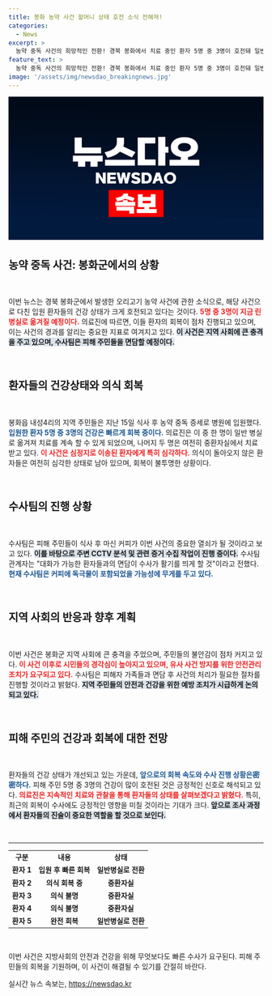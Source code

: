 ```yaml
---
title: 봉화 농약 사건 할머니 상태 호전 소식 전해져!
categories:
  - News
excerpt: >
  농약 중독 사건의 희망적인 전환! 경북 봉화에서 치료 중인 환자 5명 중 3명이 호전돼 일반병실로 옮겨져 회복 중. 수사팀은 의식이 돌아온 피해자들과의 면담을 통해 사건의 실마리를 찾고자 하고 있습니다.
feature_text: >
  농약 중독 사건의 희망적인 전환! 경북 봉화에서 치료 중인 환자 5명 중 3명이 호전돼 일반병실로 옮겨져 회복 중. 수사팀은 의식이 돌아온 피해자들과의 면담을 통해 사건의 실마리를 찾고자 하고 있습니다.
image: '/assets/img/newsdao_breakingnews.jpg'
---
```


<p><img src="/assets/img/newsdao_breakingnews.jpg" alt="ontimetimes 속보" /></p>

<h2 data-ke-size="size26">농약 중독 사건: 봉화군에서의 상황</h2>

<p data-ke-size="size16">&nbsp;</p>

<p>이번 뉴스는 경북 봉화군에서 발생한 오리고기 농약 사건에 관한 소식으로, 해당 사건으로 다친 입원 환자들의 건강 상태가 크게 호전되고 있다는 것이다. <b><span style="color: #ee2323;">5명 중 3명이 지금 린병실로 옮겨질 예정이다.</span></b> 의료진에 따르면, 이들 환자의 회복이 점차 진행되고 있으며, 이는 사건의 경과를 알리는 중요한 지표로 여겨지고 있다. <b><span style="background-color: #21538527;">이 사건은 지역 사회에 큰 충격을 주고 있으며, 수사팀은 피해 주민들을 면담할 예정이다.</span></b> </p>

<p data-ke-size="size16">&nbsp;</p>

<h2 data-ke-size="size26">환자들의 건강상태와 의식 회복</h2>

<p data-ke-size="size16">&nbsp;</p>

<p>봉화읍 내성4리의 지역 주민들은 지난 15일 식사 후 농약 중독 증세로 병원에 입원했다. <b><span style="color: #1a5490;">입원한 환자 5명 중 3명의 건강은 빠르게 회복 중이다.</span></b> 의료진은 이 중 한 명이 일반 병실로 옮겨져 치료를 계속 할 수 있게 되었으며, 나머지 두 명은 여전히 중환자실에서 치료받고 있다. <b><span style="color: #ee2323;">이 사건은 심정지로 이송된 환자에게 특히 심각하다.</span></b> 의식이 돌아오지 않은 환자들은 여전히 심각한 상태로 남아 있으며, 회복이 불투명한 상황이다.</p>

<p data-ke-size="size16">&nbsp;</p>

<h2 data-ke-size="size26">수사팀의 진행 상황</h2>

<p data-ke-size="size16">&nbsp;</p>

<p>수사팀은 피해 주민들이 식사 후 마신 커피가 이번 사건의 중요한 열쇠가 될 것이라고 보고 있다. <b><span style="background-color: #21538527;">이를 바탕으로 주변 CCTV 분석 및 관련 증거 수집 작업이 진행 중이다.</span></b> 수사팀 관계자는 "대화가 가능한 환자들과의 면담이 수사가 활기를 띄게 할 것"이라고 전했다. <b><span style="color: #1a5490;">현재 수사팀은 커피에 독극물이 포함되었을 가능성에 무게를 두고 있다.</span></b> </p>

<p data-ke-size="size16">&nbsp;</p>

<h2 data-ke-size="size26">지역 사회의 반응과 향후 계획</h2>

<p data-ke-size="size16">&nbsp;</p>

<p>이번 사건은 봉화군 지역 사회에 큰 충격을 주었으며, 주민들의 불안감이 점차 커지고 있다. <b><span style="color: #ee2323;">이 사건 이후로 시민들의 경각심이 높아지고 있으며, 유사 사건 방지를 위한 안전관리 조치가 요구되고 있다.</span></b> 수사팀은 피해자 가족들과 면담 후 사건의 처리가 필요한 절차를 진행할 것이라고 밝혔다. <b><span style="background-color: #21538527;">지역 주민들의 안전과 건강을 위한 예방 조치가 시급하게 논의되고 있다.</span></b></p>

<p data-ke-size="size16">&nbsp;</p>

<h2 data-ke-size="size26">피해 주민의 건강과 회복에 대한 전망</h2>

<p data-ke-size="size16">&nbsp;</p>

<p>환자들의 건강 상태가 개선되고 있는 가운데, <b><span style="color: #1a5490;">앞으로의 회복 속도와 수사 진행 상황은密密하다.</span></b> 피해 주민 5명 중 3명의 건강이 많이 호전된 것은 긍정적인 신호로 해석되고 있다. <b><span style="color: #ee2323;">의료진은 지속적인 치료와 관찰을 통해 환자들의 상태를 살펴보겠다고 밝혔다.</span></b> 특히, 최근의 회복이 수사에도 긍정적인 영향을 미칠 것이라는 기대가 크다. <b><span style="background-color: #21538527;">앞으로 조사 과정에서 환자들의 진술이 중요한 역할을 할 것으로 보인다.</span></b></p>

<p data-ke-size="size16">&nbsp;</p>

<hr>

<table style="width: 100%; border-collapse: collapse;">
    <tr>
        <td style="text-align: center; height: 17px;"><b>구분</b></td>
        <td style="text-align: center; height: 17px;"><b>내용</b></td>
        <td style="text-align: center; height: 17px;"><b>상태</b></td>
    </tr>
    <tr>
        <td style="text-align: center; height: 17px;"><b>환자 1</b></td>
        <td style="text-align: center; height: 17px;"><b>입원 후 빠른 회복</b></td>
        <td style="text-align: center; height: 17px;"><b>일반병실로 전환</b></td>
    </tr>
    <tr>
        <td style="text-align: center; height: 17px;"><b>환자 2</b></td>
        <td style="text-align: center; height: 17px;"><b>의식 회복 중</b></td>
        <td style="text-align: center; height: 17px;"><b>중환자실</b></td>
    </tr>
    <tr>
        <td style="text-align: center; height: 17px;"><b>환자 3</b></td>
        <td style="text-align: center; height: 17px;"><b>의식 불명</b></td>
        <td style="text-align: center; height: 17px;"><b>중환자실</b></td>
    </tr>
    <tr>
        <td style="text-align: center; height: 17px;"><b>환자 4</b></td>
        <td style="text-align: center; height: 17px;"><b>의식 불명</b></td>
        <td style="text-align: center; height: 17px;"><b>중환자실</b></td>
    </tr>
    <tr>
        <td style="text-align: center; height: 17px;"><b>환자 5</b></td>
        <td style="text-align: center; height: 17px;"><b>완전 회복</b></td>
        <td style="text-align: center; height: 17px;"><b>일반병실로 전환</b></td>
    </tr>
</table> 

<p data-ke-size="size16">&nbsp;</p>

<p>이번 사건은 지방사회의 안전과 건강을 위해 무엇보다도 빠른 수사가 요구된다. 피해 주민들의 회복을 기원하며, 이 사건이 해결될 수 있기를 간절히 바란다.</p>
실시간 뉴스 속보는, <a href="https://newsdao.kr" rel="dofollow">https://newsdao.kr</a>


